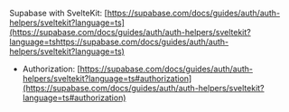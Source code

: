 Supabase with SvelteKit: [https://supabase.com/docs/guides/auth/auth-helpers/sveltekit?language=ts](https://supabase.com/docs/guides/auth/auth-helpers/sveltekit?language=tshttps://supabase.com/docs/guides/auth/auth-helpers/sveltekit?language=ts)

- Authorization: [https://supabase.com/docs/guides/auth/auth-helpers/sveltekit?language=ts#authorization](https://supabase.com/docs/guides/auth/auth-helpers/sveltekit?language=ts#authorization)
